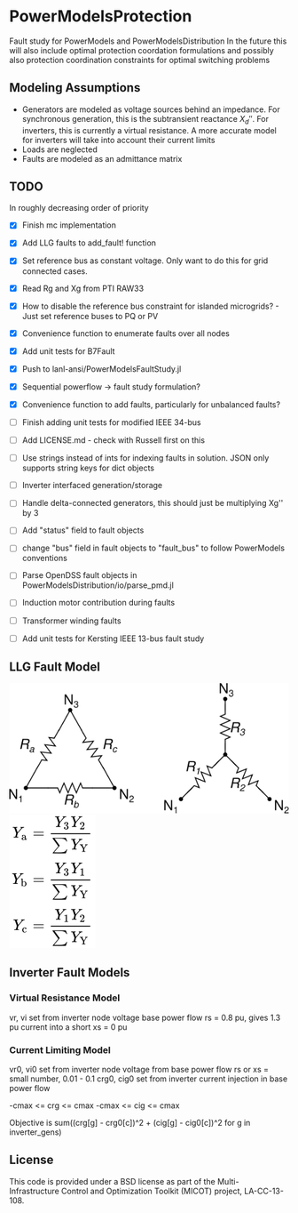 # PowerModelsProtection

Fault study for PowerModels and PowerModelsDistribution
In the future this will also include optimal protection coordation formulations and possibly also protection coordination constraints for optimal switching problems

## Modeling Assumptions

* Generators are modeled as voltage sources behind an impedance. For synchronous generation, this is the subtransient reactance $X_d''$. For inverters, this is currently a virtual resistance. A more accurate model for inverters will take into account their
current limits
* Loads are neglected
* Faults are modeled as an admittance matrix

## TODO

In roughly decreasing order of priority

- [x] Finish mc implementation
- [x] Add LLG faults to add_fault! function
- [x] Set reference bus as constant voltage. Only want to do this for grid connected cases. 
- [x] Read Rg and Xg from PTI RAW33
- [x] How to disable the reference bus constraint for islanded microgrids? - Just set reference buses to PQ or PV
- [x] Convenience function to enumerate faults over all nodes
- [x] Add unit tests for B7Fault
- [x] Push to lanl-ansi/PowerModelsFaultStudy.jl
- [x] Sequential powerflow -> fault study formulation?
- [x] Convenience function to add faults, particularly for unbalanced faults?
- [ ] Finish adding unit tests for modified IEEE 34-bus 
- [ ] Add LICENSE.md - check with Russell first on this
- [ ] Use strings instead of ints for indexing faults in solution. JSON only supports string keys for dict objects
- [ ] Inverter interfaced generation/storage
- [ ] Handle delta-connected generators, this should just be multiplying Xg'' by 3
- [ ] Add "status" field to fault objects
- [ ] change "bus" field in fault objects to "fault_bus" to follow PowerModels conventions
- [ ] Parse OpenDSS fault objects in PowerModelsDistribution/io/parse_pmd.jl
- [ ] Induction motor contribution during faults
- [ ] Transformer winding faults
- [ ] Add unit tests for Kersting IEEE 13-bus fault study


## LLG Fault Model
![Wye & Delta Load Configurations](/docs/images/wye-delta.svg)
![Unbalanced Wye to Delta Admittance Conversion](/docs/images/wye-delta-admittance-conversion.svg)


## Inverter Fault Models

### Virtual Resistance Model
vr, vi set from inverter node voltage base power flow
rs = 0.8 pu, gives 1.3 pu current into a short
xs = 0 pu

### Current Limiting Model
vr0, vi0 set from inverter node voltage from base power flow
rs or xs = small number, 0.01 - 0.1
crg0, cig0 set from inverter current injection in base power flow

-cmax <= crg <= cmax
-cmax <= cig <= cmax

Objective is sum((crg[g] - crg0[c])^2 + (cig[g] - cig0[c])^2 for g in inverter_gens)

## License

This code is provided under a BSD license as part of the Multi-Infrastructure Control and Optimization Toolkit (MICOT) project, LA-CC-13-108.
